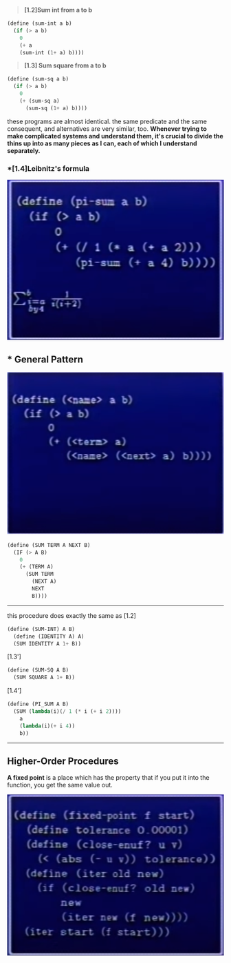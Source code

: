 > **[1.2]Sum int from a to b**
```lisp
(define (sum-int a b) 
  (if (> a b)
    0
    (+ a 
    (sum-int (1+ a) b))))
``` 

> **[1.3] Sum square from a to b** 
```lisp
(define (sum-sq a b)
  (if (> a b)
    0
    (+ (sum-sq a)
      (sum-sq (1+ a) b))))
```

these programs are almost identical. the same predicate and the same consequent, and alternatives are very similar, too.
**Whenever trying to make complicated systems and understand them, it's crucial to divide the thins up into as many pieces as I can, each of which I understand separately.**


### *[1.4]Leibnitz's formula
<img src="./table_2a_1.png" />

## * General Pattern
<img src="./table_2a_2.png" />

```lisp
(define (SUM TERM A NEXT B)
  (IF (> A B)
    0
    (+ (TERM A)
      (SUM TERM 
        (NEXT A)
        NEXT
        B))))
```

<hr>

this procedure does exactly the same as [1.2]
```lisp
(define (SUM-INT) A B)
  (define (IDENTITY A) A)
  (SUM IDENTITY A 1+ B))
```

[1.3']
```lisp
(define (SUM-SQ A B)
  (SUM SQUARE A 1+ B))
```

[1.4']
```lisp
(define (PI_SUM A B)
  (SUM (lambda(i)(/ 1 (* i (+ i 2))))
    a
    (lambda(i)(+ i 4))
    b))
```
<hr>

## Higher-Order Procedures

**A fixed point** is a place which has the property that if you put it into the function, you get the same value out.

<img src="./table_2a_3.png" />